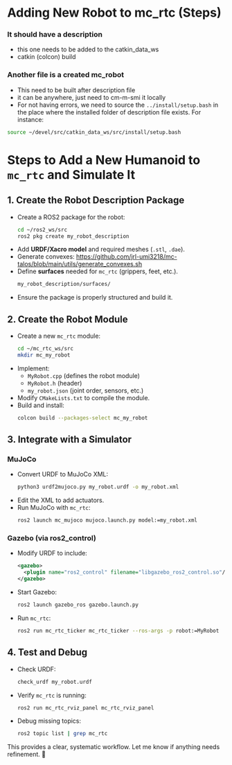 # Adding New Robot to mc_rtc (Steps)

### It should have a description
- this one needs to be added to the catkin_data_ws
- catkin (colcon) build
### Another file is a created mc_robot
- This need to be built after description file
- it can be anywhere, just need to cm-m-smi it locally
- For not having errors, we need to source the `../install/setup.bash` in the place where the installed folder of description file exists. For instance:
```sh
source ~/devel/src/catkin_data_ws/src/install/setup.bash
```

# **Steps to Add a New Humanoid to `mc_rtc` and Simulate It**

## **1. Create the Robot Description Package**
- Create a ROS2 package for the robot:
  ```bash
  cd ~/ros2_ws/src
  ros2 pkg create my_robot_description
  ```
- Add **URDF/Xacro model** and required meshes (`.stl`, `.dae`).
- Generate convexes: https://github.com/jrl-umi3218/mc-talos/blob/main/utils/generate_convexes.sh
- Define **surfaces** needed for `mc_rtc` (grippers, feet, etc.).
  ```bash
  my_robot_description/surfaces/
  ```
- Ensure the package is properly structured and build it.

## **2. Create the Robot Module**
- Create a new `mc_rtc` module:
  ```bash
  cd ~/mc_rtc_ws/src
  mkdir mc_my_robot
  ```
- Implement:
  - `MyRobot.cpp` (defines the robot module)
  - `MyRobot.h` (header)
  - `my_robot.json` (joint order, sensors, etc.)
- Modify `CMakeLists.txt` to compile the module.
- Build and install:
  ```bash
  colcon build --packages-select mc_my_robot
  ```

## **3. Integrate with a Simulator**
### **MuJoCo**
- Convert URDF to MuJoCo XML:
  ```bash
  python3 urdf2mujoco.py my_robot.urdf -o my_robot.xml
  ```
- Edit the XML to add actuators.
- Run MuJoCo with `mc_rtc`:
  ```bash
  ros2 launch mc_mujoco mujoco.launch.py model:=my_robot.xml
  ```

### **Gazebo (via ros2_control)**
- Modify URDF to include:
  ```xml
  <gazebo>
    <plugin name="ros2_control" filename="libgazebo_ros2_control.so"/>
  </gazebo>
  ```
- Start Gazebo:
  ```bash
  ros2 launch gazebo_ros gazebo.launch.py
  ```
- Run `mc_rtc`:
  ```bash
  ros2 run mc_rtc_ticker mc_rtc_ticker --ros-args -p robot:=MyRobot
  ```

## **4. Test and Debug**
- Check URDF:
  ```bash
  check_urdf my_robot.urdf
  ```
- Verify `mc_rtc` is running:
  ```bash
  ros2 run mc_rtc_rviz_panel mc_rtc_rviz_panel
  ```
- Debug missing topics:
  ```bash
  ros2 topic list | grep mc_rtc
  ```

This provides a clear, systematic workflow. Let me know if anything needs refinement. 🚀

